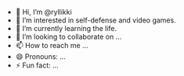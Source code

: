 - 👋 Hi, I’m @ryllikki
- 👀 I’m interested in self-defense and video games.
- 🌱 I’m currently learning the life.
- 💞️ I’m looking to collaborate on ...
- 📫 How to reach me ...
- 😄 Pronouns: ...
- ⚡ Fun fact: ...

<!---
ryllikki/ryllikki is a ✨ special ✨ repository because its `README.md` (this file) appears on your GitHub profile.
You can click the Preview link to take a look at your changes.
--->
